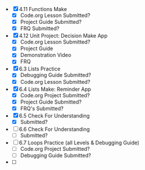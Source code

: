 - [x] 4.11 Functions Make
	- [x] Code.org Lesson Submitted?
	- [x] Project Guide Submitted?
	- [x] FRQ Submitted?
- [x] 4.12 Unit Project: Decision Make App
	- [x] Code.org Lesson Submitted?
	- [x] Project Guide
	- [x] Demonstration Video
	- [x] FRQ
- [x] 6.3 Lists Practice
	- [x] Debugging Guide Submitted?
	- [x] Code.org Lesson Submitted?
- [x] 6.4 Lists Make: Reminder App
	- [x] Code.org Project Submitted?
	- [x] Project Guide Submitted?
	- [x] FRQ's Submitted?
- [x] 6.5 Check For Understanding
	- [x] Submitted?
- [ ] 6.6 Check For Understanding
	- [ ] Submitted?
- [ ] 6.7 Loops Practice (all Levels & Debugging Guide)
	- [ ] Code.org Project Submitted?
	- [ ] Debugging Guide Submitted?
- [ ] 